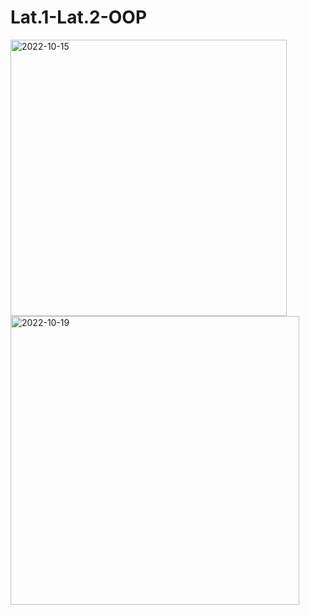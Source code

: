 # Lat.1-Lat.2-OOP
<img width="442" alt="2022-10-15" src="https://user-images.githubusercontent.com/92660879/197333470-a08d3af2-7e5b-4b15-b96f-5a444d6d8bd9.png">
<img width="462" alt="2022-10-19" src="https://user-images.githubusercontent.com/92660879/197333463-d7cadc9b-9f21-4644-bcdf-c2d42c48759c.png">
